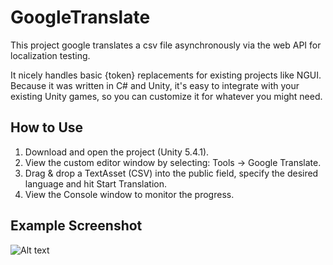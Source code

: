 # GoogleTranslate
This project google translates a csv file asynchronously via the web API for localization testing.

It nicely handles basic {token} replacements for existing projects like NGUI. Because it was written in C# and Unity, it's easy to integrate with your existing Unity games, so you can customize it for whatever you might need.

How to Use
------
1. Download and open the project (Unity 5.4.1).
2. View the custom editor window by selecting: Tools -> Google Translate.
3. Drag & drop a TextAsset (CSV) into the public field, specify the desired language and hit Start Translation.
4. View the Console window to monitor the progress.

Example Screenshot
------
![Alt text](http://i.imgur.com/fK6MtV7.png "Unity Editor Screenshot")
